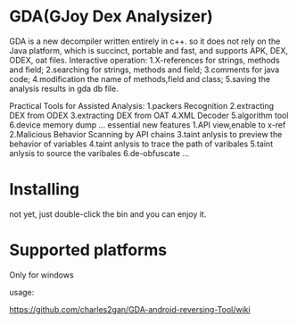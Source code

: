 # GDA(GJoy Dex Analysizer)

GDA is a new decompiler written entirely in c++. so it does not rely on the Java platform, which is succinct, portable and fast, and supports APK, DEX, ODEX, oat files.
Interactive operation:
  1.X-references for strings, methods and field;
  2.searching for strings, methods and field;
  3.comments for java code;
  4.modification the name of methods,field and class;
  5.saving the analysis results in gda db file.
  
Practical Tools for Assisted Analysis:
  1.packers Recognition
  2.extracting DEX from ODEX
  3.extracting DEX from OAT
  4.XML Decoder
  5.algorithm tool
  6.device memory dump
    ...
essential new features
  1.API view,enable to x-ref
  2.Malicious Behavior Scanning by API chains
  3.taint anlysis to preview the behavior of variables
  4.taint anlysis to trace the path of varibales
  5.taint anlysis to source the varibales
  6.de-obfuscate
    ...
    
# Installing
not yet, just double-click the bin and you can enjoy it.

# Supported platforms
Only for windows

usage:

https://github.com/charles2gan/GDA-android-reversing-Tool/wiki
